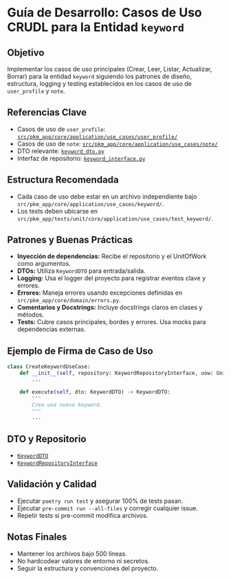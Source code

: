 # Guía de Desarrollo: Casos de Uso CRUDL para la Entidad `keyword`

## Objetivo

Implementar los casos de uso principales (Crear, Leer, Listar, Actualizar, Borrar) para la entidad `keyword` siguiendo los patrones de diseño, estructura, logging y testing establecidos en los casos de uso de `user_profile` y `note`.

## Referencias Clave

- Casos de uso de `user_profile`: [`src/pkm_app/core/application/use_cases/user_profile/`](src/pkm_app/core/application/use_cases/user_profile/)
- Casos de uso de `note`: [`src/pkm_app/core/application/use_cases/note/`](src/pkm_app/core/application/use_cases/note/)
- DTO relevante: [`keyword_dto.py`](src/pkm_app/core/application/dtos/keyword_dto.py)
- Interfaz de repositorio: [`keyword_interface.py`](src/pkm_app/core/application/interfaces/keyword_interface.py)

## Estructura Recomendada

- Cada caso de uso debe estar en un archivo independiente bajo `src/pkm_app/core/application/use_cases/keyword/`.
- Los tests deben ubicarse en `src/pkm_app/tests/unit/core/application/use_cases/test_keyword/`.

## Patrones y Buenas Prácticas

- **Inyección de dependencias:** Recibe el repositorio y el UnitOfWork como argumentos.
- **DTOs:** Utiliza `KeywordDTO` para entrada/salida.
- **Logging:** Usa el logger del proyecto para registrar eventos clave y errores.
- **Errores:** Maneja errores usando excepciones definidas en `src/pkm_app/core/domain/errors.py`.
- **Comentarios y Docstrings:** Incluye docstrings claros en clases y métodos.
- **Tests:** Cubre casos principales, bordes y errores. Usa mocks para dependencias externas.

## Ejemplo de Firma de Caso de Uso

```python
class CreateKeywordUseCase:
    def __init__(self, repository: KeywordRepositoryInterface, uow: UnitOfWorkInterface):
        ...

    def execute(self, dto: KeywordDTO) -> KeywordDTO:
        """
        Crea una nueva keyword.
        """
        ...
```

## DTO y Repositorio

- [`KeywordDTO`](src/pkm_app/core/application/dtos/keyword_dto.py)
- [`KeywordRepositoryInterface`](src/pkm_app/core/application/interfaces/keyword_interface.py)

## Validación y Calidad

- Ejecutar `poetry run test` y asegurar 100% de tests pasan.
- Ejecutar `pre-commit run --all-files` y corregir cualquier issue.
- Repetir tests si pre-commit modifica archivos.

## Notas Finales

- Mantener los archivos bajo 500 líneas.
- No hardcodear valores de entorno ni secretos.
- Seguir la estructura y convenciones del proyecto.
